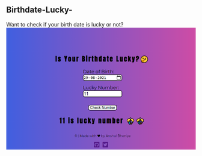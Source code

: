 ## Birthdate-Lucky-

Want to check if your birth date is lucky or not?
![Bith Date Lucky Preview](images/for-readme.png)

